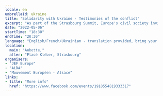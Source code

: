```yaml
---
locale: en
umbrellaId: ukraine
title: "Solidarity with Ukraine - Testimonies of the conflict"
excerpt: "As part of the Strasbourg Summit, Europe's civil society invites witnesses of the conflict in Ukraine to speak up. Refugees, humanitarian workers, local politicians will take the floor at the Aubette."
date: "2022-05-06"
startTime: "18:30"
endTime: "20:30"
language: "English/French/Ukrainian - translation provided, bring your smartphone and headphones"
location:
  main: "Aubette,"
  after: "Placé Kléber, Strasbourg"
organisers:
- "JEF Europe"
- "ALDA"
- "Mouvement Européen - Alsace"
links:
- title: "More info"
  href: "https://www.facebook.com/events/1910554819333317"
---
```

